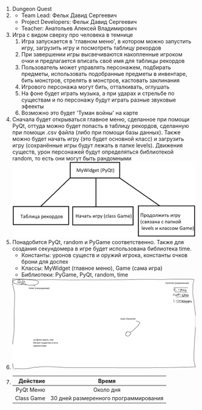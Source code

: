 1. Dungeon Quest
2. * Team Lead: Фельк Давид Сергеевич
   * Project Developers: Фельк Давид Сергеевич
   * Teacher: Анатольев Алексей Владимирович
3. Игра с видом сверху про человека в темнице
   1. Игра запускается в 'главном меню', в котором можно запустить игру, загрузить игру и посмотреть таблицу рекордов
   2. При завершении игры высвечиваются накопленные игроком очки и предлагается вписать своё имя для таблицы рекордов
   3. Пользователь может управлять персонажем, подбирать предметы, использовать подобранные предметы в инвентаре, бить монстров, стрелять в монстров, кастовать заклинания
   4. Игрового персонажа могут бить, отталкивать, оглушать
   5. На фоне будет играть музыка, а при ударах и стрельбе по существам и по персонажу будут играть разные звуковые эфеекты
   6. Возможно это будет 'Туман войны' на карте
4. Сначала будет открываться главное меню, сделанное при помощи PyQt, оттуда можно будет попасть в таблицу рекордов, сделанную при помощи .csv файла (либо при помощи базы данных). Также можно будет начать игру (это будет основной класс) и загрузить игру (сохранённые игры будут лежать в папке levels). Движения существ, урон персонажей будут определяться библиотекой random, то есть они могут быть рандомными
   ![Схема](/images/img.png)
5. Понадобится PyQt, random и PyGame соответственно. Также для создания секундомера в игре будет использована библиотека time.
   * Константы: уронов существ и оружий игрока, константы очков брони для доспех
   * Классы: MyWidget (главное меню), Game (сама игра)
   * Библиотеки: PyGame, PyQt, random, time
6. ![Интерфейс (очень примерно)](/images/interface.png)
7. |   Действие |                 Время                 |
   |-----------:|:-------------------------------------:|
   |  PyQt Меню |               Около дня               |
   | Class Game | 30 дней размеренного программирования |
